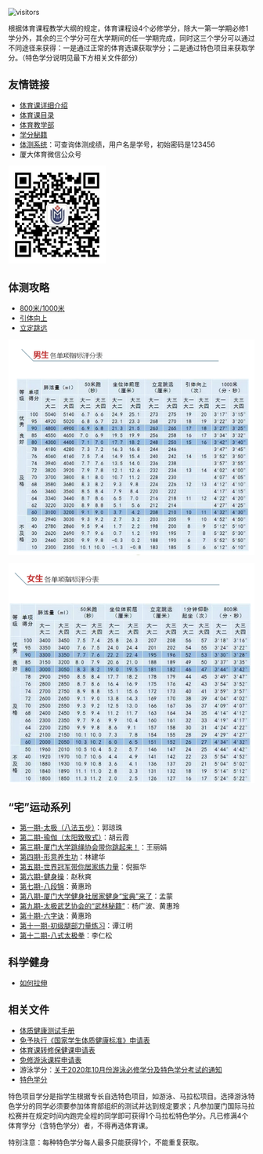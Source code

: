 ![visitors](https://visitor-badge.glitch.me/badge?page_id=rogerchenfz/XMU-Helper/tree/main/%E5%AD%A6%E4%B9%A0%E8%B5%84%E6%96%99/%E4%BD%93%E8%82%B2%E7%9B%B8%E5%85%B3)

根据体育课程教学大纲的规定，体育课程设4个必修学分，除大一第一学期必修1学分外，其余的三个学分可在大学期间的任一学期完成，同时这三个学分可以通过不同途径来获得：一是通过正常的体育选课获取学分；二是通过特色项目来获取学分。（特色学分说明见最下方相关文件部分）

## 友情链接

- [体育课详细介绍](https://www.zhihu.com/column/c_1217834639357956096)
- [体育课目录](https://zhuanlan.zhihu.com/p/110584413)
- [体育教学部](https://tyjxb.xmu.edu.cn/)
- [学分秘籍](https://mp.weixin.qq.com/s/DPE594ZeImx-Sb28_cpB4Q)
- [体测系统](http://219.229.80.207/)：可查询体测成绩，用户名是学号，初始密码是123456
- 厦大体育微信公众号

<img src="厦大体育微信公众号二维码.jpg" width = "200" height = "200" alt="厦大体育微信公众号二维码" />
 
## 体测攻略

- [800米/1000米](https://mp.weixin.qq.com/s/JFNP5cQ61djt4Aut-CjYjg)
- [引体向上](https://mp.weixin.qq.com/s/8qq-ZqBhq2NwIFUqSATj5Q)
- [立定跳远](https://mp.weixin.qq.com/s/a_YQ1Lwtyv4JnU-EPD9fOw)

![男生体测评分表](男生各单项指标评分表.png)

![女生体测评分表](女生各单项指标评分表.png)

## “宅”运动系列

- [第一期-太极（八法五步）](https://mp.weixin.qq.com/s/i_n28T9G1XqIMHIA1adLYA)：郭琼珠
- [第二期-瑜伽（太阳致敬式）](https://mp.weixin.qq.com/s/Jvn690nptY-zrS0bY0tjlA)：胡云霞
- [第三期-厦门大学跳绳协会带你跳起来！](https://mp.weixin.qq.com/s/mdiCXiuV8nM32Gu924lZbw)：王丽娟
- [第四期-形意养生功](https://mp.weixin.qq.com/s/hyZrlL6wPAvPPDCgxZ5dPQ)：林建华
- [第五期-世界冠军带你居家练力量](https://mp.weixin.qq.com/s/PsfNP6JVS8CV4NpNYlcR-w)：倪振华
- [第六期-健身操](https://mp.weixin.qq.com/s/NMOrHbejqEhDFOPIuX4evQ)：赵秋爽
- [第七期-八段锦](https://mp.weixin.qq.com/s/ezIbtsoGXhRbosiSN5hH5A)：黄惠玲
- [第八期-厦门大学健身社居家健身“宝典”来了](https://mp.weixin.qq.com/s/6RwZKvAziy7mgKaK0LCUaw)：孟蒙
- [第九期-太极武艺协会的“武林秘籍”](https://mp.weixin.qq.com/s/OX88JDT-YcJjnTWLEoaRLA)：杨广波、黄惠玲
- [第十期-六字诀](https://mp.weixin.qq.com/s/SIbLS5Vsn--CowFtX7pB8g)：黄惠玲
- [第十一期-初级腿部力量练习](https://mp.weixin.qq.com/s/j6QfSmaW2yE2fHbdrCmy1w)：谭江明
- [第十二期-八式太极拳](https://mp.weixin.qq.com/s/jaStWS8TTLxmG0VAfk8LJA)：李仁松

## 科学健身

- [如何拉伸](https://mp.weixin.qq.com/s/zaESOnQG3naEY-d4bujwrA)

## 相关文件
- [体质健康测试手册](https://tyjxb.xmu.edu.cn/tzjkcssc/list.htm)
- [免予执行《国家学生体质健康标准》申请表](https://tyjxb.xmu.edu.cn/2016/1014/c11973a213641/page.htm)
- [体育课转修保健课申请表](https://tyjxb.xmu.edu.cn/2016/1014/c11973a213640/page.htm)
- [免修游泳课程申请表](https://tyjxb.xmu.edu.cn/2016/1014/c11973a213639/page.htm)
- 游泳学分：[关于2020年10月份游泳必修学分及特色学分考试的通知](https://tyjxb.xmu.edu.cn/2020/0924/c12201a414313/page.htm)
- [特色学分](https://tyjxb.xmu.edu.cn/2016/1014/c11972a213646/page.htm)

特色项目学分是指学生根据专长自选特色项目，如游泳、马拉松项目。选择游泳特色学分的同学必须要参加体育部组织的测试并达到规定要求；凡参加厦门国际马拉松赛并在规定时间内跑完全程的同学即可获得1个马拉松特色学分。凡已修满4个体育学分（含特色学分）者，不得再选体育课。

特别注意：每种特色学分每人最多只能获得1个，不能重复获取。




